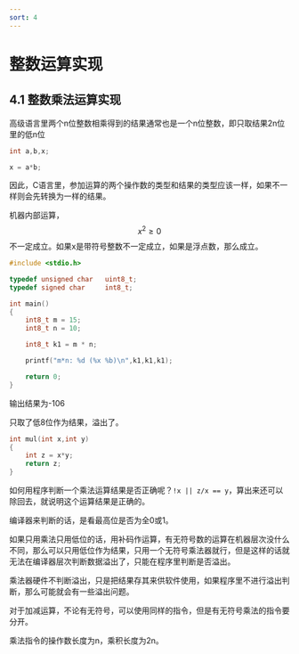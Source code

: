 ```yaml
---
sort: 4
---
```

# 整数运算实现

## 4.1 整数乘法运算实现

高级语言里两个n位整数相乘得到的结果通常也是一个n位整数，即只取结果2n位里的低n位
```c
int a,b,x;

x = a*b;
```

因此，C语言里，参加运算的两个操作数的类型和结果的类型应该一样，如果不一样则会先转换为一样的结果。

机器内部运算，$$ x^2 \ge 0 $$ 不一定成立。如果x是带符号整数不一定成立，如果是浮点数，那么成立。

```c
#include <stdio.h>

typedef unsigned char   uint8_t;
typedef signed char     int8_t;

int main()
{
    int8_t m = 15;
    int8_t n = 10;

    int8_t k1 = m * n;

    printf("m*n: %d (%x %b)\n",k1,k1,k1);

    return 0;
}
```
输出结果为-106

只取了低8位作为结果，溢出了。

```c
int mul(int x,int y)
{
    int z = x*y;
    return z;
}
```

如何用程序判断一个乘法运算结果是否正确呢？`!x || z/x == y`，算出来还可以除回去，就说明这个运算结果是正确的。

编译器来判断的话，是看最高位是否为全0或1。

如果只用乘法只用低位的话，用补码作运算，有无符号数的运算在机器层次没什么不同，那么可以只用低位作为结果，只用一个无符号乘法器就行，但是这样的话就无法在编译器层次判断数据溢出了，只能在程序里判断是否溢出。

乘法器硬件不判断溢出，只是把结果存其来供软件使用，如果程序里不进行溢出判断，那么可能就会有一些溢出问题。

对于加减运算，不论有无符号，可以使用同样的指令，但是有无符号乘法的指令要分开。

乘法指令的操作数长度为n，乘积长度为2n。

